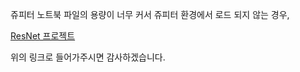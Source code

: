 쥬피터 노트북 파일의 용량이 너무 커서 쥬피터 환경에서 로드 되지 않는 경우,

[ResNet 프로젝트](https://nbviewer.org/github/ghwlsdl/AIFFEL-Going_Deeper/blob/main/%5BGD-2%5D/%5BGD-2%5D%20ResNet%20Ablation.ipynb)

위의 링크로 들어가주시면 감사하겠습니다.
